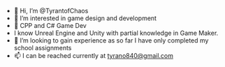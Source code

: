 - 👋 Hi, I’m @TyrantofChaos
- 👀 I’m interested in game design and development
- 🌱 CPP and C# Game Dev
- I know Unreal Engine and Unity with partial knowledge in Game Maker.
- 💞️ I’m looking to gain experience as so far I have only completed my school assignments
- 📫 I can be reached currently at tyrano840@gmail.com
<!---
TyrantofChaos/TyrantofChaos is a ✨ special ✨ repository because its `README.md` (this file) appears on your GitHub profile.
You can click the Preview link to take a look at your changes.
--->
